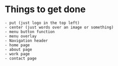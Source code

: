 # Things to get done
    - put (just logo in the top left)
    - center (just words over an image or something)
    - menu button function
    - menu overlay
    - Navigation header
    - home page
    - about page
    - work page
    - contact page
